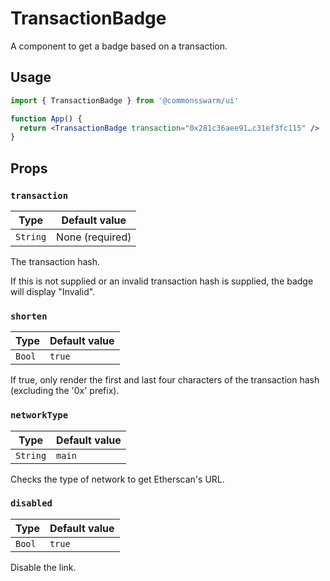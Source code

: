 # TransactionBadge

A component to get a badge based on a transaction.

## Usage

```jsx
import { TransactionBadge } from '@commonsswarm/ui'

function App() {
  return <TransactionBadge transaction="0x281c36aee91…c31ef3fc115" />
}
```

## Props

### `transaction`

| Type     | Default value   |
| -------- | --------------- |
| `String` | None (required) |

The transaction hash.

If this is not supplied or an invalid transaction hash is supplied, the badge will display "Invalid".

### `shorten`

| Type   | Default value |
| ------ | ------------- |
| `Bool` | `true`        |

If true, only render the first and last four characters of the transaction hash (excluding the '0x' prefix).

### `networkType`

| Type     | Default value   |
| -------- | --------------- |
| `String` | `main`          |

Checks the type of network to get Etherscan's URL.

### `disabled`

| Type   | Default value |
| ------ | ------------- |
| `Bool` | `true`        |

Disable the link.
